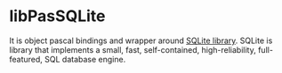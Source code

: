 libPasSQLite
============
It is object pascal bindings and wrapper around [SQLite library](https://www.sqlite.org). SQLite is library that implements a small, fast, self-contained, high-reliability, full-featured, SQL database engine.

